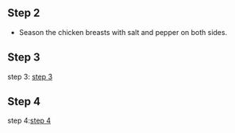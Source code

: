 ## Step 2

- Season the chicken breasts with salt and pepper on both sides.

## Step 3

step 3: [step 3](./step-3.md)

## Step 4

step 4:[step 4](./step-4.md)

